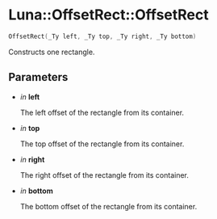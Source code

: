 # Luna::OffsetRect::OffsetRect

```c++
OffsetRect(_Ty left, _Ty top, _Ty right, _Ty bottom)
```

Constructs one rectangle. 



## Parameters
* *in* **left**

    The left offset of the rectangle from its container. 

* *in* **top**

    The top offset of the rectangle from its container. 

* *in* **right**

    The right offset of the rectangle from its container. 

* *in* **bottom**

    The bottom offset of the rectangle from its container. 

